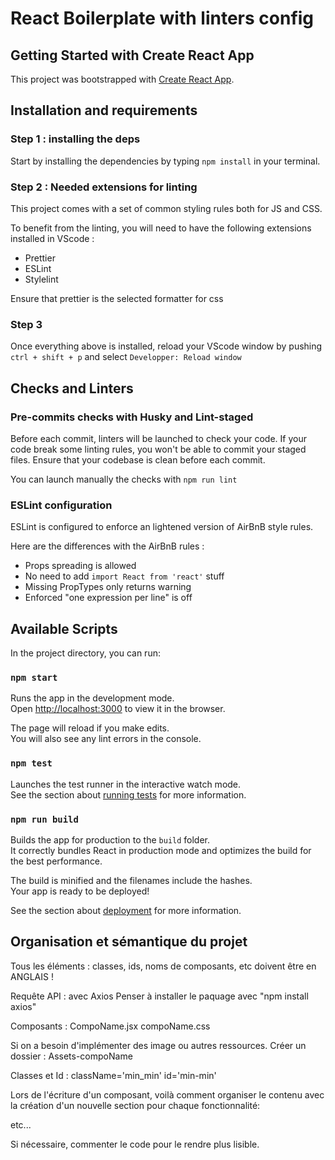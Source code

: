 # React Boilerplate with linters config  
## Getting Started with Create React App

This project was bootstrapped with [Create React App](https://github.com/facebook/create-react-app).

## Installation and requirements
### Step 1 : installing the deps

Start by installing the dependencies by typing `npm install` in your terminal.

### Step 2 : Needed extensions for linting

This project comes with a set of common styling rules both for JS and CSS.

To benefit from the linting, you will need to have the following extensions installed in VScode :
- Prettier
- ESLint
- Stylelint

Ensure that prettier is the selected formatter for css

### Step 3

Once everything above is installed, reload your VScode window by pushing `ctrl + shift + p` and select `Developper: Reload window`

## Checks and Linters

### Pre-commits checks with Husky and Lint-staged

Before each commit, linters will be launched to check your code. If your code break some linting rules, you won't be able to commit your staged files. Ensure that your codebase is clean before each commit. 

You can launch manually the checks with `npm run lint`
### ESLint configuration

ESLint is configured to enforce an lightened version of AirBnB style rules.

Here are the differences with the AirBnB rules :
  - Props spreading is allowed
  - No need to add `import React from 'react'` stuff
  - Missing PropTypes only returns warning 
  - Enforced "one expression per line" is off
 

## Available Scripts

In the project directory, you can run:

### `npm start`

Runs the app in the development mode.\
Open [http://localhost:3000](http://localhost:3000) to view it in the browser.

The page will reload if you make edits.\
You will also see any lint errors in the console.

### `npm test`

Launches the test runner in the interactive watch mode.\
See the section about [running tests](https://facebook.github.io/create-react-app/docs/running-tests) for more information.

### `npm run build`

Builds the app for production to the `build` folder.\
It correctly bundles React in production mode and optimizes the build for the best performance.

The build is minified and the filenames include the hashes.\
Your app is ready to be deployed!

See the section about [deployment](https://facebook.github.io/create-react-app/docs/deployment) for more information.

## Organisation et sémantique du projet

Tous les éléments : classes, ids, noms de composants, etc doivent être en ANGLAIS !

Requête API :
avec Axios
Penser à installer le paquage avec "npm install axios"

Composants :
CompoName.jsx
compoName.css

Si on a besoin d'implémenter des image ou autres ressources. Créer un dossier : Assets-compoName

Classes et Id :
className='min_min'
id='min-min'

Lors de l'écriture d'un composant, voilà comment organiser le contenu avec la création d'un nouvelle section pour chaque fonctionnalité:
<div>
  <section id=''>
  </section>
  <section id=''>
  </section>
  etc...
</div>

Si nécessaire, commenter le code pour le rendre plus lisible.
